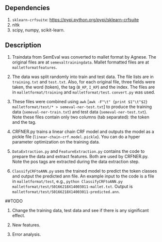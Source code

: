 ## Dependencies

1. `sklearn-crfsuite`: https://pypi.python.org/pypi/sklearn-crfsuite
2. nltk
3. scipy, numpy, scikit-learn. 

## Description

1. Traindata from SemEval was converted to mallet format by Agnese. The original files are at `semevaltrainingdata`. Mallet formatted files are at `malletformatfeatures`.

2. The data was split randomly into train and test data. The file lists are in `training.txt` and `test.txt`. Also, for each original file, three fields were taken, the word (token), the tag (`B_KP`, `I_KP`) and the index. The files are in `malletformat/training` and `malletformat/test`. `convert.py` was used.

3. These files were combined using `awk` [`awk -F"\t" {print $1"\t"$2} malletformat/test/* > semeval-ner-test.txt`] to produce the training data (`semeval-ner-train.txt`) and test data (`semeval-ner-test.txt`). Note these files contain only two columns (tab separated): the token and the tag.

4. CRFNER.py trains a linear chain CRF model and outputs the model as a pickle file (`linear-chain-crf.model.pickle`). You can do a hyper parameter optimization on the training data.

5. `DataExtraction.py` and `FeatureExtraction.py` contains the code to prepare the data and extract features. Both are used by CRFNER.py. Note the pos tags are extracted during the data extraction step. 

6. `ClassifyCRFtoANN.py` uses the trained model to predict the token classes and output the predicted ann file. An example input to the code is a file in `malletformat/test`, e.g., `python ClassifyCRFtoANN.py malletformat/test/S0166218X14003011-mallet.txt`. Output is `malletformat/test/S0166218X14003011-predicted.ann`.

##TODO

1. Change the training data, test data and see if there is any significant effect.

2. New features.

3. Error analysis.   
